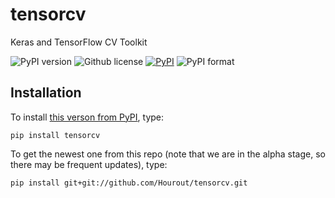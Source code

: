 # tensorcv
Keras and TensorFlow CV Toolkit

![PyPI version](https://img.shields.io/pypi/pyversions/tensorcv.svg)
![Github license](https://img.shields.io/github/license/Hourout/tensorcv.svg)
[![PyPI](https://img.shields.io/pypi/v/tensorcv.svg)](https://pypi.python.org/pypi/tensorcv)
![PyPI format](https://img.shields.io/pypi/format/tensorcv.svg)

## Installation
To install [this verson from PyPI](https://pypi.org/project/tensorcv/), type:

```
pip install tensorcv
```

To get the newest one from this repo (note that we are in the alpha stage, so there may be frequent updates), type:

```
pip install git+git://github.com/Hourout/tensorcv.git
```

